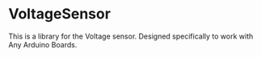 # VoltageSensor
This is a library for the Voltage sensor. Designed specifically to work with Any Arduino Boards.
